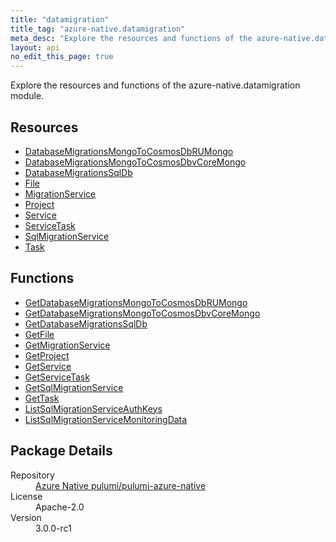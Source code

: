 ```yaml
---
title: "datamigration"
title_tag: "azure-native.datamigration"
meta_desc: "Explore the resources and functions of the azure-native.datamigration module."
layout: api
no_edit_this_page: true
---
```


<!-- WARNING: this file was generated by Pulumi Docs Generator. -->
<!-- Do not edit by hand unless you're certain you know what you are doing! -->

Explore the resources and functions of the azure-native.datamigration module.

<h2 id="resources">Resources</h2>
<ul class="api">
    <li><a href="databasemigrationsmongotocosmosdbrumongo/" title="DatabaseMigrationsMongoToCosmosDbRUMongo">DatabaseMigrationsMongoToCosmosDbRUMongo</a></li>
    <li><a href="databasemigrationsmongotocosmosdbvcoremongo/" title="DatabaseMigrationsMongoToCosmosDbvCoreMongo">DatabaseMigrationsMongoToCosmosDbvCoreMongo</a></li>
    <li><a href="databasemigrationssqldb/" title="DatabaseMigrationsSqlDb">DatabaseMigrationsSqlDb</a></li>
    <li><a href="file/" title="File">File</a></li>
    <li><a href="migrationservice/" title="MigrationService">MigrationService</a></li>
    <li><a href="project/" title="Project">Project</a></li>
    <li><a href="service/" title="Service">Service</a></li>
    <li><a href="servicetask/" title="ServiceTask">ServiceTask</a></li>
    <li><a href="sqlmigrationservice/" title="SqlMigrationService">SqlMigrationService</a></li>
    <li><a href="task/" title="Task">Task</a></li>
</ul>

<h2 id="functions">Functions</h2>
<ul class="api">
    <li><a href="getdatabasemigrationsmongotocosmosdbrumongo/" title="GetDatabaseMigrationsMongoToCosmosDbRUMongo">GetDatabaseMigrationsMongoToCosmosDbRUMongo</a></li>
    <li><a href="getdatabasemigrationsmongotocosmosdbvcoremongo/" title="GetDatabaseMigrationsMongoToCosmosDbvCoreMongo">GetDatabaseMigrationsMongoToCosmosDbvCoreMongo</a></li>
    <li><a href="getdatabasemigrationssqldb/" title="GetDatabaseMigrationsSqlDb">GetDatabaseMigrationsSqlDb</a></li>
    <li><a href="getfile/" title="GetFile">GetFile</a></li>
    <li><a href="getmigrationservice/" title="GetMigrationService">GetMigrationService</a></li>
    <li><a href="getproject/" title="GetProject">GetProject</a></li>
    <li><a href="getservice/" title="GetService">GetService</a></li>
    <li><a href="getservicetask/" title="GetServiceTask">GetServiceTask</a></li>
    <li><a href="getsqlmigrationservice/" title="GetSqlMigrationService">GetSqlMigrationService</a></li>
    <li><a href="gettask/" title="GetTask">GetTask</a></li>
    <li><a href="listsqlmigrationserviceauthkeys/" title="ListSqlMigrationServiceAuthKeys">ListSqlMigrationServiceAuthKeys</a></li>
    <li><a href="listsqlmigrationservicemonitoringdata/" title="ListSqlMigrationServiceMonitoringData">ListSqlMigrationServiceMonitoringData</a></li>
</ul>

<h2 id="package-details">Package Details</h2>
<dl class="package-details">
	<dt>Repository</dt>
	<dd><a href="https://github.com/pulumi/pulumi-azure-native">Azure Native pulumi/pulumi-azure-native</a></dd>
	<dt>License</dt>
	<dd>Apache-2.0</dd>
	<dt>Version</dt>
	<dd>3.0.0-rc1</dd>
</dl>


